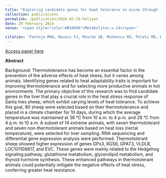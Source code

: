 ```yaml
---
title: "Exploring candidate genes for heat tolerance in ovine through liver gene expression"
collection: publications
permalink: /publication/2024-02-29-heliyon
date: 29 February 2024
venue: '<span style="color:#B10E06">Metabolites,v.14</span>'

citation: 'Pantoja MHA, Novais FJ, Mourão GB, Mateescu RG, Poleti MD, Beline M, Monteiro CP, Fukumasu H, Titto CG. Exploring candidate genes for heat tolerance in ovine through liver gene expression. Heliyon. 2024 Feb 6;10(4):e25692. doi: 10.1016/j.heliyon.2024.e25692. PMID: 38370230; PMCID: PMC10869868.'
---
```


[Access paper here](https://doi.org/10.1016/j.heliyon.2024.e25692)

<b>Abstract</b>

Background: Thermotolerance has become an essential factor in the prevention of the adverse effects of heat stress, but it varies among animals. Identifying genes related to heat adaptability traits is important for improving thermotolerance and for selecting more productive animals in hot environments. The primary objective of this research was to find candidate genes in the liver that play a crucial role in the heat stress response of Santa Ines sheep, which exhibit varying levels of heat tolerance. To achieve this goal, 80 sheep were selected based on their thermotolerance and placed in a climate chamber for 10 days, during which the average temperature was maintained at 36 °C from 10 a.m. to 4 p.m. and 28 °C from 4 p.m. to 10 a.m. A subset of 14 extreme animals, with seven thermotolerant and seven non-thermotolerant animals based on heat loss (rectal temperature), were selected for liver sampling. RNA sequencing and differential gene expression analysis were performed. Thermotolerant sheep showed higher expression of genes GPx3, RGS6, GPAT3, VLDLR, LOC101108817, and EVC. These genes were mainly related to the Hedgehog signaling pathway, glutathione metabolism, glycerolipid metabolism, and thyroid hormone synthesis. These enhanced pathways in thermotolerant animals could potentially mitigate the negative effects of heat stress, conferring greater heat resistance.
